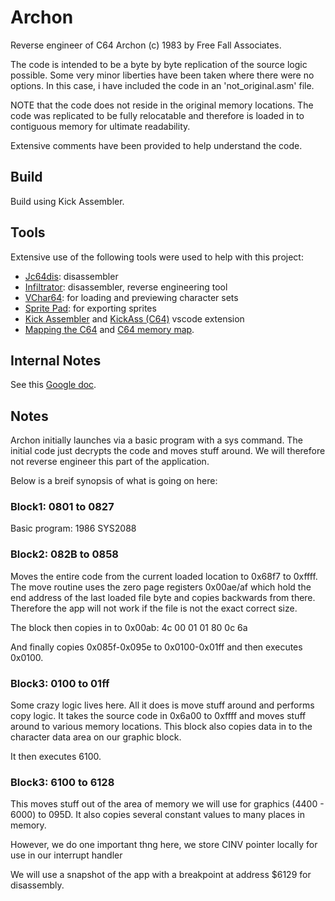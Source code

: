 # Archon
Reverse engineer of C64 Archon (c) 1983 by Free Fall Associates.

The code is intended to be a byte by byte replication of the source logic possible. Some very minor liberties have
been taken where there were no options. In this case, i have included the code in an 'not_original.asm' file.

NOTE that the code does not reside in the original memory locations. The code was replicated to be fully relocatable
and therefore is loaded in to contiguous memory for ultimate readability.

Extensive comments have been provided to help understand the code.

## Build
Build using Kick Assembler.

## Tools
Extensive use of the following tools were used to help with this project:

- [Jc64dis](https://iceteam.itch.io/jc64dis): disassembler
- [Infiltrator](https://csdb.dk/release/?id=100129): disassembler, reverse engineering tool
- [VChar64](https://github.com/ricardoquesada/vchar64): for loading and previewing character sets
- [Sprite Pad](https://csdb.dk/release/?id=132081): for exporting sprites
- [Kick Assembler](http://theweb.dk/KickAssembler/Main.html#frontpage) and [KickAss (C64)](https://marketplace.visualstudio.com/items?itemName=CaptainJiNX.kickass-c64&ssr=false#review-details)
  vscode extension
- [Mapping the C64](http://unusedino.de/ec64/technical/project64/mapping_c64.html) and [C64 memory map](http://unusedino.de/ec64/technical/project64/mapping_c64.html).

## Internal Notes
See this [Google doc](https://docs.google.com/document/d/1egaTTunRm6hVrAze3NAH2yh1l5LNVVXULeHMXNHla-w).

## Notes

Archon initially launches via a basic program with a sys command. The initial code just decrypts the code and
moves stuff around. We will therefore not reverse engineer this part of the application.

Below is a breif synopsis of what is going on here:

### Block1: 0801 to 0827
Basic program: 
1986 SYS2088

### Block2: 082B to 0858
Moves the entire code from the current loaded location to 0x68f7 to 0xffff. The move routine uses the zero page
registers 0x00ae/af which hold the end address of the last loaded file byte and copies backwards from there.
Therefore the app will not work if the file is not the exact correct size.

The block then copies in to 0x00ab: 4c 00 01 01 80 0c 6a

And finally copies 0x085f-0x095e to 0x0100-0x01ff and then executes 0x0100.

### Block3: 0100 to 01ff
Some crazy logic lives here. All it does is move stuff around and performs copy logic. It takes the source code in
0x6a00 to 0xffff and moves stuff around to various memory locations. This block also copies data in to the character
data area on our graphic block.

It then executes 6100.

### Block3: 6100 to 6128
This moves stuff out of the area of memory we will use for graphics (4400 - 6000) to 095D. It also copies several
constant values to many places in memory.

However, we do one important thng here, we store CINV pointer locally for use in our interrupt handler

We will use a snapshot of the app with a breakpoint at address $6129 for disassembly.
